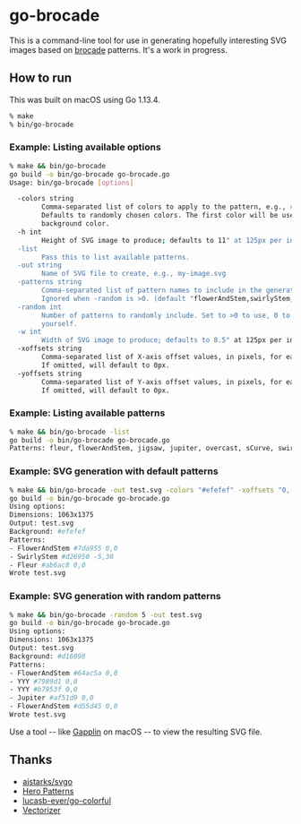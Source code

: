# go-brocade

This is a command-line tool for use in generating hopefully interesting SVG images based on
[brocade](https://en.wikipedia.org/wiki/Brocade) patterns. It's a work in progress.

## How to run

This was built on macOS using Go 1.13.4.

```sh
% make
% bin/go-brocade
```

### Example: Listing available options

```sh
% make && bin/go-brocade
go build -o bin/go-brocade go-brocade.go
Usage: bin/go-brocade [options]

  -colors string
    	Comma-separated list of colors to apply to the pattern, e.g., #ff00ff,#999999.
    	Defaults to randomly chosen colors. The first color will be used for the
    	background color.
  -h int
    	Height of SVG image to produce; defaults to 11" at 125px per inch (default 1375)
  -list
    	Pass this to list available patterns.
  -out string
    	Name of SVG file to create, e.g., my-image.svg
  -patterns string
    	Comma-separated list of pattern names to include in the generated image.
    	Ignored when -random is >0. (default "flowerAndStem,swirlyStem,fleur")
  -random int
    	Number of patterns to randomly include. Set to >0 to use, 0 to specify patterns
    	yourself.
  -w int
    	Width of SVG image to produce; defaults to 8.5" at 125px per inch (default 1063)
  -xoffsets string
    	Comma-separated list of X-axis offset values, in pixels, for each pattern.
    	If omitted, will default to 0px.
  -yoffsets string
    	Comma-separated list of Y-axis offset values, in pixels, for each pattern.
    	If omitted, will default to 0px.
```

### Example: Listing available patterns

```sh
% make && bin/go-brocade -list
go build -o bin/go-brocade go-brocade.go
Patterns: fleur, flowerAndStem, jigsaw, jupiter, overcast, sCurve, swirlyStem, yyy
```

### Example: SVG generation with default patterns

```sh
% make && bin/go-brocade -out test.svg -colors "#efefef" -xoffsets "0,-5,-3" -yoffsets "0,30,-65"
go build -o bin/go-brocade go-brocade.go
Using options:
Dimensions: 1063x1375
Output: test.svg
Background: #efefef
Patterns:
- FlowerAndStem #7da955 0,0
- SwirlyStem #d26950 -5,30
- Fleur #ab6ac8 0,0
Wrote test.svg
```

### Example: SVG generation with random patterns

```sh
% make && bin/go-brocade -random 5 -out test.svg
go build -o bin/go-brocade go-brocade.go
Using options:
Dimensions: 1063x1375
Output: test.svg
Background: #d16098
Patterns:
- FlowerAndStem #64ac5a 0,0
- YYY #7989d1 0,0
- YYY #b7953f 0,0
- Jupiter #af51d9 0,0
- FlowerAndStem #d55d45 0,0
Wrote test.svg
```

Use a tool -- like [Gapplin](http://gapplin.wolfrosch.com) on macOS -- to view
the resulting SVG file.

## Thanks

- [ajstarks/svgo](https://github.com/ajstarks/svgo)
- [Hero Patterns](https://www.heropatterns.com)
- [lucasb-eyer/go-colorful](https://github.com/lucasb-eyer/go-colorful)
- [Vectorizer](https://www.vectorizer.io)
